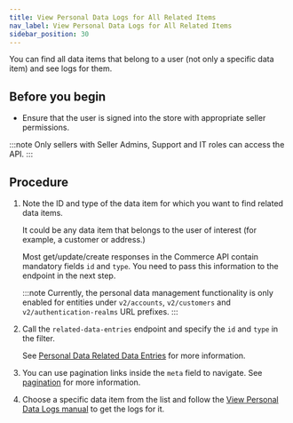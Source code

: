 ```yaml
---
title: View Personal Data Logs for All Related Items
nav_label: View Personal Data Logs for All Related Items
sidebar_position: 30
---
```



You can find all data items that belong to a user (not only a specific data item) and see logs for them.

## Before you begin

- Ensure that the user is signed into the store with appropriate seller permissions.

:::note
Only sellers with Seller Admins, Support and IT roles can access the API.
:::

## Procedure

1. Note the ID and type of the data item for which you want to find related data items.

    It could be any data item that belongs to the user of interest (for example, a customer or address.)

    Most get/update/create responses in the Commerce API contain mandatory fields `id` and `type`. You need to pass this information to the endpoint in the next step.

   :::note
   Currently, the personal data management functionality is only enabled for entities under `v2/accounts`, `v2/customers` and `v2/authentication-realms` URL prefixes.
   :::

2. Call the `related-data-entries` endpoint and specify the `id` and `type` in the filter.

   See [Personal Data Related Data Entries](https://beta.elasticpath.dev/docs/personal-data/personal-data-related-data-entries-api/get-personal-data-related-data-entries) for more information.

3. You can use pagination links inside the `meta` field to navigate. See [pagination](https://beta.elasticpath.dev/guides/Getting-Started/pagination) for more information.
4. Choose a specific data item from the list and follow the [View Personal Data Logs manual](https://beta.elasticpath.dev/docs/personal-data/view-personal-data-logs) to get the logs for it.
